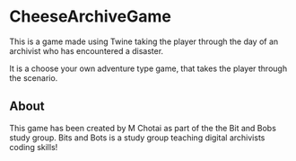 # CheeseArchiveGame
This is a game made using Twine taking the player through the day of an archivist who has encountered a disaster.

It is a choose your own adventure type game, that takes the player through the scenario. 

## About
This game has been created by M Chotai as part of the the Bit and Bobs study group. Bits and Bots is a study group teaching digital archivists coding skills! 
